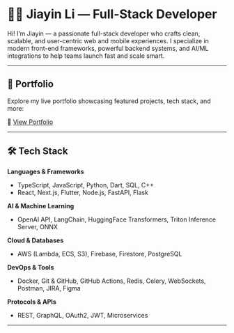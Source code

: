 # 👨‍💻 Jiayin Li — Full-Stack Developer

Hi! I’m Jiayin — a passionate full-stack developer who crafts clean, scalable, and user-centric web and mobile experiences. I specialize in modern front-end frameworks, powerful backend systems, and AI/ML integrations to help teams launch fast and scale smart.

---

## 🚀 Portfolio

Explore my live portfolio showcasing featured projects, tech stack, and more:

🔗 [View Portfolio](https://bluesea.ink)

---

## 🛠️ Tech Stack

**Languages & Frameworks**
- TypeScript, JavaScript, Python, Dart, SQL, C++
- React, Next.js, Flutter, Node.js, FastAPI, Flask

**AI & Machine Learning**
- OpenAI API, LangChain, HuggingFace Transformers, Triton Inference Server, ONNX

**Cloud & Databases**
- AWS (Lambda, ECS, S3), Firebase, Firestore, PostgreSQL

**DevOps & Tools**
- Docker, Git & GitHub, GitHub Actions, Redis, Celery, WebSockets, Postman, JIRA, Figma

**Protocols & APIs**
- REST, GraphQL, OAuth2, JWT, Microservices

---
